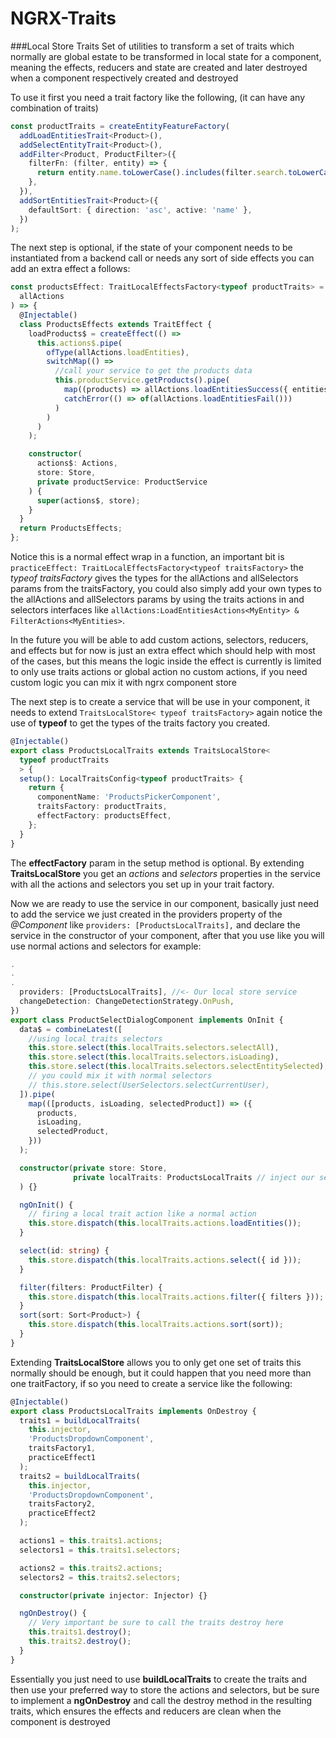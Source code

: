 # NGRX-Traits

###Local Store Traits
Set of utilities to transform a set of traits which normally are global estate to be transformed in local state for a component,
meaning the effects, reducers and state are created and later destroyed when a component respectively created and destroyed

To use it first you need a trait factory like the following, (it can have any combination of traits)

```typescript
const productTraits = createEntityFeatureFactory(
  addLoadEntitiesTrait<Product>(),
  addSelectEntityTrait<Product>(),
  addFilter<Product, ProductFilter>({
    filterFn: (filter, entity) => {
      return entity.name.toLowerCase().includes(filter.search.toLowerCase());
    },
  }),
  addSortEntitiesTrait<Product>({
    defaultSort: { direction: 'asc', active: 'name' },
  })
);
```

The next step is optional, if the state of your component needs to be instantiated from a backend call or needs any sort of side effects you can add an extra effect a follows:

```typescript
const productsEffect: TraitLocalEffectsFactory<typeof productTraits> = (
  allActions
) => {
  @Injectable()
  class ProductsEffects extends TraitEffect {
    loadProducts$ = createEffect(() =>
      this.actions$.pipe(
        ofType(allActions.loadEntities),
        switchMap(() =>
          //call your service to get the products data
          this.productService.getProducts().pipe(
            map((products) => allActions.loadEntitiesSuccess({ entities: products })),
            catchError(() => of(allActions.loadEntitiesFail()))
          )
        )
      )
    );

    constructor(
      actions$: Actions,
      store: Store,
      private productService: ProductService
    ) {
      super(actions$, store);
    }
  }
  return ProductsEffects;
};
```

Notice this is a normal effect wrap in a function, an important bit is `practiceEffect: TraitLocalEffectsFactory<typeof traitsFactory>`
the _typeof traitsFactory_ gives the types for the allActions and allSelectors params from the traitsFactory, you could also simply add your own types to the allActions and allSelectors params by using the traits actions in and selectors interfaces like `allActions:LoadEntitiesActions<MyEntity> & FilterActions<MyEntities>`.

In the future you will be able to add custom actions, selectors, reducers, and effects but for now is just an extra effect which should help with most of the cases, but this means the logic inside the effect is currently is limited to only use traits actions or global action no custom actions, if you need custom logic you can mix it with ngrx component store

The next step is to create a service that will be use in your component, it needs to extend `TraitsLocalStore< typeof traitsFactory>` again notice the use of **typeof** to get the types of the traits factory you created.

```typescript
@Injectable()
export class ProductsLocalTraits extends TraitsLocalStore<
  typeof productTraits
  > {
  setup(): LocalTraitsConfig<typeof productTraits> {
    return {
      componentName: 'ProductsPickerComponent',
      traitsFactory: productTraits,
      effectFactory: productsEffect,
    };
  }
}
```

The **effectFactory** param in the setup method is optional. By extending **TraitsLocalStore** you get an _actions_ and _selectors_ properties in the service with all the actions and selectors you set up in your trait factory.

Now we are ready to use the service in our component, basically just need to add the service we just created in the providers property of the _@Component_ like `providers: [ProductsLocalTraits],` and declare the service in the constructor of your component, after that you use like you will use normal actions and selectors for example:

```typescript
.
.
.
  providers: [ProductsLocalTraits], //<- Our local store service
  changeDetection: ChangeDetectionStrategy.OnPush,
})
export class ProductSelectDialogComponent implements OnInit {
  data$ = combineLatest([
    //using local traits selectors
    this.store.select(this.localTraits.selectors.selectAll),
    this.store.select(this.localTraits.selectors.isLoading),
    this.store.select(this.localTraits.selectors.selectEntitySelected),
    // you could mix it with normal selectors
    // this.store.select(UserSelectors.selectCurrentUser),
  ]).pipe(
    map(([products, isLoading, selectedProduct]) => ({
      products,
      isLoading,
      selectedProduct,
    }))
  );

  constructor(private store: Store,
              private localTraits: ProductsLocalTraits // inject our service
  ) {}

  ngOnInit() {
    // firing a local trait action like a normal action
    this.store.dispatch(this.localTraits.actions.loadEntities());
  }

  select(id: string) {
    this.store.dispatch(this.localTraits.actions.select({ id }));
  }

  filter(filters: ProductFilter) {
    this.store.dispatch(this.localTraits.actions.filter({ filters }));
  }
  sort(sort: Sort<Product>) {
    this.store.dispatch(this.localTraits.actions.sort(sort));
  }
}
```

Extending **TraitsLocalStore** allows you to only get one set of traits this normally should be enough, but it could happen that you need more than one traitFactory, if so you need to create a service like the following:

```typescript
@Injectable()
export class ProductsLocalTraits implements OnDestroy {
  traits1 = buildLocalTraits(
    this.injector,
    'ProductsDropdownComponent',
    traitsFactory1,
    practiceEffect1
  );
  traits2 = buildLocalTraits(
    this.injector,
    'ProductsDropdownComponent',
    traitsFactory2,
    practiceEffect2
  );

  actions1 = this.traits1.actions;
  selectors1 = this.traits1.selectors;

  actions2 = this.traits2.actions;
  selectors2 = this.traits2.selectors;

  constructor(private injector: Injector) {}

  ngOnDestroy() {
    // Very important be sure to call the traits destroy here
    this.traits1.destroy();
    this.traits2.destroy();
  }
}
```

Essentially you just need to use **buildLocalTraits** to create the traits and then use your preferred way to store the actions and selectors, but be sure to implement a **ngOnDestroy** and call the destroy method in the resulting traits, which ensures the effects and reducers are clean when the component is destroyed
